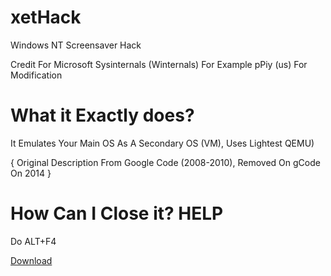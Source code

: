 # xetHack
Windows NT Screensaver Hack

Credit For Microsoft Sysinternals (Winternals) For Example
pPiy (us) For Modification

# What it Exactly does?
It Emulates Your Main OS As A Secondary OS (VM), Uses Lightest QEMU)

{ Original Description From Google Code (2008-2010), Removed On gCode On 2014 }

# How Can I Close it? HELP

Do ALT+F4

<!-- Place this tag where you want the button to render. -->
<a class="github-button" href="https://github.com/ppiy/xethack/archive/HEAD.zip" data-icon="octicon-download" data-size="large" aria-label="Download ppiy/xethack on GitHub">Download</a>
<!-- Place this tag in your head or just before your close body tag. -->
<script async defer src="https://buttons.github.io/buttons.js"></script>
